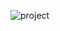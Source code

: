 ![project](https://github.com/Exile10mg/Entry/assets/109217679/f85cddca-79c1-468c-a270-4c16a8a5feba)
